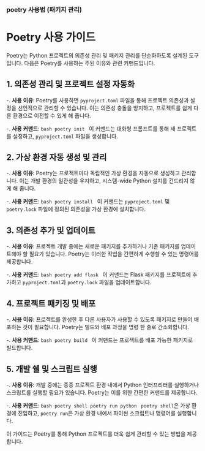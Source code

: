 ### poetry 사용법 (패키지 관리)

# Poetry 사용 가이드

Poetry는 Python 프로젝트의 의존성 관리 및 패키지 관리를 단순화하도록 설계된 도구입니다. 다음은 Poetry를 사용하는 주된 이유와 관련 커맨드입니다.

## 1. 의존성 관리 및 프로젝트 설정 자동화

-. **사용 이유**: Poetry를 사용하면 `pyproject.toml` 파일을 통해 프로젝트 의존성과 설정을 선언적으로 관리할 수 있습니다. 이는 의존성 충돌을 방지하고, 프로젝트를 쉽게 다른 환경으로 이전할 수 있게 해 줍니다.

-. **사용 커맨드**:
`bash
    poetry init
    `
이 커맨드는 대화형 프롬프트를 통해 새 프로젝트를 설정하고, `pyproject.toml` 파일을 생성합니다.

## 2. 가상 환경 자동 생성 및 관리

-. **사용 이유**: Poetry는 프로젝트마다 독립적인 가상 환경을 자동으로 생성하고 관리합니다. 이는 개발 환경의 일관성을 유지하고, 시스템-wide Python 설치를 건드리지 않게 해 줍니다.

-. **사용 커맨드**:
`bash
    poetry install
    `
이 커맨드는 `pyproject.toml` 및 `poetry.lock` 파일에 정의된 의존성을 가상 환경에 설치합니다.

## 3. 의존성 추가 및 업데이트

-. **사용 이유**: 프로젝트 개발 중에는 새로운 패키지를 추가하거나 기존 패키지를 업데이트해야 할 필요가 있습니다. Poetry는 이러한 작업을 간편하게 수행할 수 있는 명령어를 제공합니다.

-. **사용 커맨드**:
`bash
    poetry add flask
    `
이 커맨드는 Flask 패키지를 프로젝트에 추가하고 `pyproject.toml`과 `poetry.lock` 파일을 업데이트합니다.

## 4. 프로젝트 패키징 및 배포

-. **사용 이유**: 프로젝트를 완성한 후 다른 사용자가 사용할 수 있도록 패키지로 만들어 배포하는 것이 필요합니다. Poetry는 빌드와 배포 과정을 명령 한 줄로 간소화합니다.

-. **사용 커맨드**:
`bash
    poetry build
    `
이 커맨드는 프로젝트를 배포 가능한 패키지로 빌드합니다.

## 5. 개발 쉘 및 스크립트 실행

-. **사용 이유**: 개발 중에는 종종 프로젝트 환경 내에서 Python 인터프리터를 실행하거나 스크립트를 실행할 필요가 있습니다. Poetry는 이를 위한 간편한 커맨드를 제공합니다.

-. **사용 커맨드**:
`bash
    poetry shell
    poetry run python
    `
`poetry shell`은 가상 환경에 진입하고, `poetry run`은 가상 환경 내에서 파이썬 스크립트나 명령어를 실행합니다.

이 가이드는 Poetry를 통해 Python 프로젝트를 더욱 쉽게 관리할 수 있는 방법을 제공합니다.
